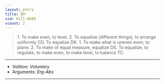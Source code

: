 ```yaml
---
layout: entry
title: སྙོམ་
vid: Hill:0665
vcount: 2
---
```

> 1\. To make even, to level\. 2\. To equalize (different things), to arrange uniformly CD\. To equalize DK\. 1\. To make what is uneven even, to plane\. 2\. To make of equal measure, equalize DS\. To equalize, to regulate, to make even, to make level, to balance TC\.

---
* Volition: _Voluntary_
* Arguments: _Erg-Abs_

---

